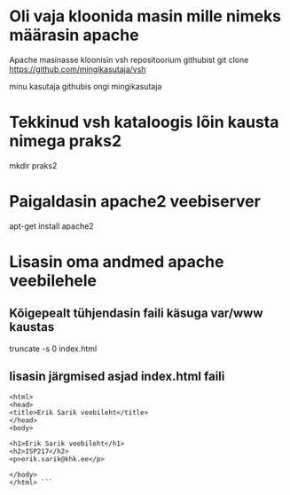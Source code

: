 # Oli vaja kloonida masin mille nimeks määrasin apache
Apache masinasse kloonisin vsh repositoorium githubist
git clone https://github.com/mingikasutaja/vsh

minu kasutaja githubis ongi mingikasutaja

# Tekkinud vsh kataloogis lõin kausta nimega praks2
mkdir praks2

# Paigaldasin apache2 veebiserver
apt-get install apache2

# Lisasin oma andmed apache veebilehele
## Kõigepealt tühjendasin faili käsuga var/www kaustas
truncate -s 0 index.html
## lisasin järgmised asjad index.html faili
 ```<!DOCTYPE html>
<html>
<head>
<title>Erik Sarik veebileht</title>
</head>
<body>

<h1>Erik Sarik veebileht</h1>
<h2>ISP217</h2>
<p>erik.sarik@khk.ee</p>

</body>
</html> ```

